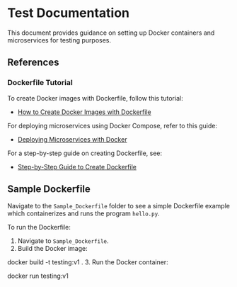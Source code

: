 # Test Documentation

This document provides guidance on setting up Docker containers and microservices for testing purposes.

## References

### Dockerfile Tutorial

To create Docker images with Dockerfile, follow this tutorial:
- [How to Create Docker Images with Dockerfile](https://www.howtoforge.com/tutorial/how-to-create-docker-images-with-dockerfile/)

For deploying microservices using Docker Compose, refer to this guide:
- [Deploying Microservices with Docker](https://www.linode.com/docs/guides/deploying-microservices-with-docker/)

For a step-by-step guide on creating Dockerfile, see:
- [Step-by-Step Guide to Create Dockerfile](https://medium.com/@anshita.bhasin/a-step-by-step-guide-to-create-dockerfile-9e3744d38d11)

## Sample Dockerfile

Navigate to the `Sample_Dockerfile` folder to see a simple Dockerfile example which containerizes and runs the program `hello.py`.

To run the Dockerfile:

1. Navigate to `Sample_Dockerfile`.
2. Build the Docker image:

docker build -t testing:v1 .
3. Run the Docker container:

docker run testing:v1


